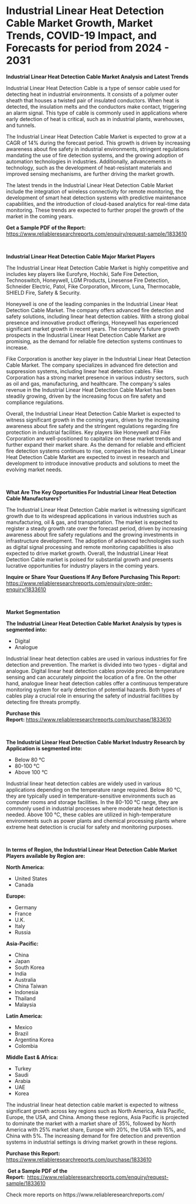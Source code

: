 <p><h1>Industrial Linear Heat Detection Cable Market Growth, Market Trends, COVID-19 Impact, and Forecasts for period from 2024 - 2031</h1></p><p><strong>Industrial Linear Heat Detection Cable Market Analysis and Latest Trends</strong></p>
<p><p>Industrial Linear Heat Detection Cable is a type of sensor cable used for detecting heat in industrial environments. It consists of a polymer outer sheath that houses a twisted pair of insulated conductors. When heat is detected, the insulation melts and the conductors make contact, triggering an alarm signal. This type of cable is commonly used in applications where early detection of heat is critical, such as in industrial plants, warehouses, and tunnels.</p><p>The Industrial Linear Heat Detection Cable Market is expected to grow at a CAGR of 14% during the forecast period. This growth is driven by increasing awareness about fire safety in industrial environments, stringent regulations mandating the use of fire detection systems, and the growing adoption of automation technologies in industries. Additionally, advancements in technology, such as the development of heat-resistant materials and improved sensing mechanisms, are further driving the market growth.</p><p>The latest trends in the Industrial Linear Heat Detection Cable Market include the integration of wireless connectivity for remote monitoring, the development of smart heat detection systems with predictive maintenance capabilities, and the introduction of cloud-based analytics for real-time data monitoring. These trends are expected to further propel the growth of the market in the coming years.</p></p>
<p><strong>Get a Sample PDF of the Report:&nbsp;</strong> <a href="https://www.reliableresearchreports.com/enquiry/request-sample/1833610">https://www.reliableresearchreports.com/enquiry/request-sample/1833610</a></p>
<p>&nbsp;</p>
<p><strong>Industrial Linear Heat Detection Cable Major Market Players</strong></p>
<p><p>The Industrial Linear Heat Detection Cable Market is highly competitive and includes key players like Eurofyre, Hochiki, Safe Fire Detection, Technoswitch, Honeywell, LGM Products, Linesense Fire Detection, Schneider Electric, Patol, Fike Corporation, Mircom, Luna, Thermocable, SHIELD Fire, Safety & Security.</p><p>Honeywell is one of the leading companies in the Industrial Linear Heat Detection Cable Market. The company offers advanced fire detection and safety solutions, including linear heat detection cables. With a strong global presence and innovative product offerings, Honeywell has experienced significant market growth in recent years. The company's future growth prospects in the Industrial Linear Heat Detection Cable Market are promising, as the demand for reliable fire detection systems continues to increase.</p><p>Fike Corporation is another key player in the Industrial Linear Heat Detection Cable Market. The company specializes in advanced fire detection and suppression systems, including linear heat detection cables. Fike Corporation has a strong market presence in various industry sectors, such as oil and gas, manufacturing, and healthcare. The company's sales revenue in the Industrial Linear Heat Detection Cable Market has been steadily growing, driven by the increasing focus on fire safety and compliance regulations.</p><p>Overall, the Industrial Linear Heat Detection Cable Market is expected to witness significant growth in the coming years, driven by the increasing awareness about fire safety and the stringent regulations regarding fire protection in industrial facilities. Key players like Honeywell and Fike Corporation are well-positioned to capitalize on these market trends and further expand their market share. As the demand for reliable and efficient fire detection systems continues to rise, companies in the Industrial Linear Heat Detection Cable Market are expected to invest in research and development to introduce innovative products and solutions to meet the evolving market needs.</p></p>
<p>&nbsp;</p>
<p><strong>What Are The Key Opportunities For Industrial Linear Heat Detection Cable Manufacturers?</strong></p>
<p><p>The Industrial Linear Heat Detection Cable market is witnessing significant growth due to its widespread applications in various industries such as manufacturing, oil & gas, and transportation. The market is expected to register a steady growth rate over the forecast period, driven by increasing awareness about fire safety regulations and the growing investments in infrastructure development. The adoption of advanced technologies such as digital signal processing and remote monitoring capabilities is also expected to drive market growth. Overall, the Industrial Linear Heat Detection Cable market is poised for substantial growth and presents lucrative opportunities for industry players in the coming years.</p></p>
<p><strong>Inquire or Share Your Questions If Any Before Purchasing This Report:</strong> <a href="https://www.reliableresearchreports.com/enquiry/pre-order-enquiry/1833610">https://www.reliableresearchreports.com/enquiry/pre-order-enquiry/1833610</a></p>
<p>&nbsp;</p>
<p><strong>Market Segmentation</strong></p>
<p><strong>The Industrial Linear Heat Detection Cable Market Analysis by types is segmented into:</strong></p>
<p><ul><li>Digital</li><li>Analogue</li></ul></p>
<p><p>Industrial linear heat detection cables are used in various industries for fire detection and prevention. The market is divided into two types - digital and analogue. Digital linear heat detection cables provide precise temperature sensing and can accurately pinpoint the location of a fire. On the other hand, analogue linear heat detection cables offer a continuous temperature monitoring system for early detection of potential hazards. Both types of cables play a crucial role in ensuring the safety of industrial facilities by detecting fire threats promptly.</p></p>
<p><strong>Purchase this Report:&nbsp;</strong><a href="https://www.reliableresearchreports.com/purchase/1833610">https://www.reliableresearchreports.com/purchase/1833610</a></p>
<p>&nbsp;</p>
<p><strong>The Industrial Linear Heat Detection Cable Market Industry Research by Application is segmented into:</strong></p>
<p><ul><li>Below 80 °C</li><li>80-100 °C</li><li>Above 100 °C</li></ul></p>
<p><p>Industrial linear heat detection cables are widely used in various applications depending on the temperature range required. Below 80 °C, they are typically used in temperature-sensitive environments such as computer rooms and storage facilities. In the 80-100 °C range, they are commonly used in industrial processes where moderate heat detection is needed. Above 100 °C, these cables are utilized in high-temperature environments such as power plants and chemical processing plants where extreme heat detection is crucial for safety and monitoring purposes.</p></p>
<p>&nbsp;</p>
<p><strong>In terms of Region, the Industrial Linear Heat Detection Cable Market Players available by Region are:</strong></p>
<p>
    <p> <strong> North America: </strong>
        <ul>
            <li>United States</li>
            <li>Canada</li>
        </ul>
        </p> 
    <p> <strong> Europe: </strong>
        <ul>
            <li>Germany</li>
            <li>France</li>
            <li>U.K.</li>
            <li>Italy</li>
            <li>Russia</li>
        </ul>
        </p> 
    <p> <strong> Asia-Pacific: </strong>
        <ul>
            <li>China</li>
            <li>Japan</li>
            <li>South Korea</li>
            <li>India</li>
            <li>Australia</li>
            <li>China Taiwan</li>
            <li>Indonesia</li>
            <li>Thailand</li>
            <li>Malaysia</li>
        </ul>
        </p> 
    <p> <strong> Latin America: </strong>
        <ul>
            <li>Mexico</li>
            <li>Brazil</li>
            <li>Argentina Korea</li>
            <li>Colombia</li>
        </ul>
        </p> 
    <p> <strong> Middle East & Africa: </strong>
        <ul>
            <li>Turkey</li>
            <li>Saudi</li>
            <li>Arabia</li>
            <li>UAE</li>
            <li>Korea</li>
        </ul>
    </p>
    </p>
<p><p>The industrial linear heat detection cable market is expected to witness significant growth across key regions such as North America, Asia Pacific, Europe, the USA, and China. Among these regions, Asia Pacific is projected to dominate the market with a market share of 35%, followed by North America with 25% market share, Europe with 20%, the USA with 15%, and China with 5%. The increasing demand for fire detection and prevention systems in industrial settings is driving market growth in these regions.</p></p>
<p><strong>Purchase this Report: </strong><a href="https://www.reliableresearchreports.com/purchase/1833610">https://www.reliableresearchreports.com/purchase/1833610</a></p>
<p>&nbsp;<strong>Get a Sample PDF of the Report:&nbsp;&nbsp;</strong><a href="https://www.reliableresearchreports.com/enquiry/request-sample/1833610">https://www.reliableresearchreports.com/enquiry/request-sample/1833610</a></p>
<p><strong></strong></p>
<p>Check more reports on https://www.reliableresearchreports.com/</p>